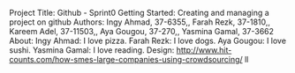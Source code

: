 Project Title: Github - Sprint0
Getting Started: Creating and managing a project on github
Authors: Ingy Ahmad, 37-6355,, Farah Rezk, 37-1810,, Kareem Adel, 37-11503,, Aya Gougou, 37-270,, Yasmina Gamal, 37-3662
About: Ingy Ahmad: I love pizza.
Farah Rezk: I love dogs.
Aya Gougou: I love sushi.
Yasmina Gamal: I love reading.
Design: http://www.hit-counts.com/how-smes-large-companies-using-crowdsourcing/
ll
